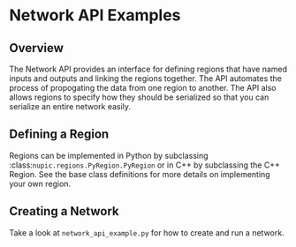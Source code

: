# Network API Examples

## Overview

The Network API provides an interface for defining regions that have named
inputs and outputs and linking the regions together. The API automates the
process of propogating the data from one region to another. The API also
allows regions to specify how they should be serialized so that you can
serialize an entire network easily.

## Defining a Region

Regions can be implemented in Python by subclassing
:class:`nupic.regions.PyRegion.PyRegion` or in C++ by subclassing the C++
Region. See the base class definitions for more details on implementing your own
region.

## Creating a Network

Take a look at `network_api_example.py` for how to create and run a network.
